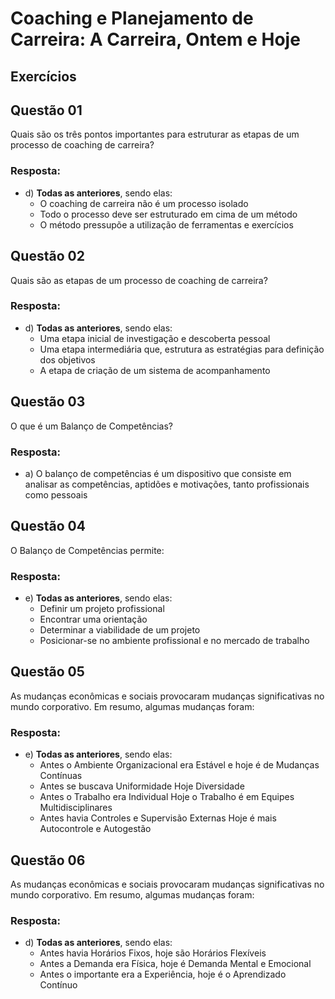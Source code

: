 # Coaching e Planejamento de Carreira: A Carreira, Ontem e Hoje

## Exercícios


## Questão 01
Quais são os três pontos importantes para estruturar as etapas de um processo de coaching de carreira?

### Resposta:
- d) **Todas as anteriores**, sendo elas:
    - O coaching de carreira não é um processo isolado
    - Todo o processo deve ser estruturado em cima de um método
    - O método pressupõe a utilização de ferramentas e exercícios


## Questão 02
Quais são as etapas de um processo de coaching de carreira?

### Resposta:
- d) **Todas as anteriores**, sendo elas:
    - Uma etapa inicial de investigação e descoberta pessoal
    - Uma etapa intermediária que, estrutura as estratégias para definição dos objetivos
    - A etapa de criação de um sistema de acompanhamento


## Questão 03
O que é um Balanço de Competências?

### Resposta:
- a) O balanço de competências é um dispositivo que consiste em analisar as competências, aptidões e motivações, tanto profissionais como pessoais


## Questão 04
O Balanço de Competências permite:

### Resposta:
- e) **Todas as anteriores**, sendo elas:
    - Definir um projeto profissional
    - Encontrar uma orientação
    - Determinar a viabilidade de um projeto
    - Posicionar-se no ambiente profissional e no mercado de trabalho


## Questão 05
As mudanças econômicas e sociais provocaram mudanças significativas no mundo corporativo. Em resumo, algumas mudanças foram:

### Resposta:
- e) **Todas as anteriores**, sendo elas:
    - Antes o Ambiente Organizacional era Estável e hoje é de Mudanças Contínuas
    - Antes se buscava Uniformidade Hoje Diversidade
    - Antes o Trabalho era Individual Hoje o Trabalho é em Equipes Multidisciplinares
    - Antes havia Controles e Supervisão Externas Hoje é mais Autocontrole e Autogestão


## Questão 06
As mudanças econômicas e sociais provocaram mudanças significativas no mundo corporativo. Em resumo, algumas mudanças foram:

### Resposta:
- d) **Todas as anteriores**, sendo elas:
    - Antes havia Horários Fixos, hoje são Horários Flexíveis
    - Antes a Demanda era Física, hoje é Demanda Mental e Emocional
    - Antes o importante era a Experiência, hoje é o Aprendizado Contínuo
